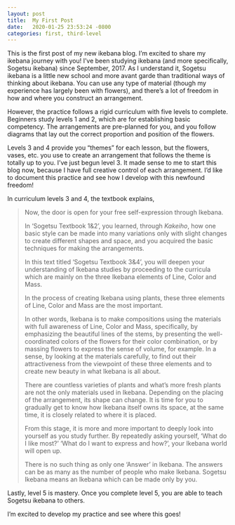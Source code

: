 ```yaml
---
layout: post
title:  My First Post
date:   2020-01-25 23:53:24 -0800
categories: first, third-level
---
```

This is the first post of my new ikebana blog. I’m excited to share my ikebana journey with you! I’ve been studying ikebana (and more specifically, Sogetsu ikebana) since September, 2017. As I understand it, Sogetsu ikebana is a little new school and more avant garde than traditional ways of thinking about ikebana. You can use any type of material (though my experience has largely been with flowers), and there’s a lot of freedom in how and where you construct an arrangement.

However, the practice follows a rigid curriculum with five levels to complete. Beginners study levels 1 and 2, which are for establishing basic competency. The arrangements are pre-planned for you, and you follow diagrams that lay out the correct proportion and position of the flowers.

Levels 3 and 4 provide you “themes” for each lesson, but the flowers, vases, etc. you use to create an arrangement that follows the theme is totally up to you. I’ve just begun level 3. It made sense to me to start this blog now, because I have full creative control of each arrangement. I’d like to document this practice and see how I develop with this newfound freedom!

In curriculum levels 3 and 4, the textbook explains,
> Now, the door is open for your free self-expression through Ikebana.
>
> In ‘Sogetsu Textbook 1&2’, you learned, through *Kakeiho*, how one basic style can be made into many variations only with slight changes to create different shapes and space, and you acquired the basic techniques for making the arrangements.
>
> In this text titled ‘Sogetsu Textbook 3&4’, you will deepen your understanding of Ikebana studies by proceeding to the curricula which are mainly on the three Ikebana elements of Line, Color and Mass.
>
> In the process of creating Ikebana using plants, these three elements of Line, Color and Mass are the most important.
>
> In other words, Ikebana is to make compositions using the materials with full awareness of Line, Color and Mass, specifically, by emphasizing the beautiful lines of the stems, by presenting the well-coordinated colors of the flowers for their color combination, or by massing flowers to express the sense of volume, for example. In a sense, by looking at the materials carefully, to find out their attractiveness from the viewpoint of these three elements and to create new beauty in what Ikebana is all about.
>
> There are countless varieties of plants and what’s more fresh plants are not the only materials used in Ikebana. Depending on the placing of the arrangement, its shape can change. It is time for you to gradually get to know how Ikebana itself owns its space, at the same time, it is closely related to where it is placed.
>
> From this stage, it is more and more important to deeply look into yourself as you study further. By repeatedly asking yourself, ‘What do I like most?’ ‘What do I want to express and how?’, your Ikebana world will open up.
>
> There is no such thing as only one ‘Answer’ in Ikebana. The answers can be as many as the number of people who make Ikebana. Sogetsu Ikebana means an Ikebana which can be made only by you.

Lastly, level 5 is mastery. Once you complete level 5, you are able to teach Sogetsu ikebana to others.

I’m excited to develop my practice and see where this goes!